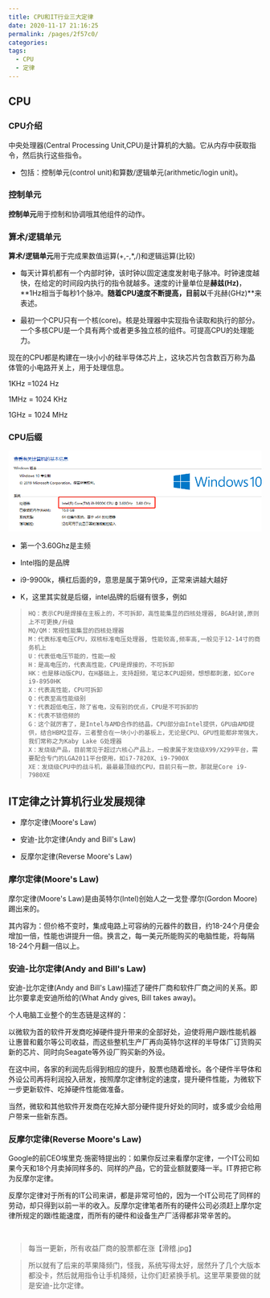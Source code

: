 ```yaml
---
title: CPU和IT行业三大定律
date: 2020-11-17 21:16:25
permalink: /pages/2f57c0/
categories:
tags:
  - CPU
  - 定律
---
```




## CPU

### CPU介绍

中央处理器(Central Processing Unit,CPU)是计算机的大脑。它从内存中获取指令，然后执行这些指令。



- 包括：控制单元(control unit)和算数/逻辑单元(arithmetic/login unit)。



### 控制单元

**控制单元**用于控制和协调哦其他组件的动作。



### 算术/逻辑单元

**算术/逻辑单元**用于完成果数值运算(+,-,*,/)和逻辑运算(比较)



- 每天计算机都有一个内部时钟，该时钟以固定速度发射电子脉冲。时钟速度越快，在给定的时间段内执行的指令就越多。速度的计量单位是**赫兹(Hz)**，**1Hz相当于每秒1个脉冲。**随着CPU速度不断提高，目前以**千兆赫(GHz)**来表述。

- 最初一个CPU只有一个核(core)。核是处理器中实现指令读取和执行的部分。一个多核CPU是一个具有两个或者更多独立核的组件。可提高CPU的处理能力。



现在的CPU都是构建在一块小小的硅半导体芯片上，这块芯片包含数百万称为晶体管的小电路开关上，用于处理信息。



1KHz =1024 Hz

1MHz = 1024 KHz

1GHz = 1024 MHz



### CPU后缀

![image-20201117212756885](https://raw.githubusercontent.com/SaulJWu/images/main/20201117212756.png)



- 第一个3.60Ghz是主频

- Intel指的是品牌
- i9-9900k，横杠后面的9，意思是属于第9代i9，正常来讲越大越好
- K，这里其实就是后缀，intel品牌的后缀有很多，例如

> ```text
> HQ：表示CPU是焊接在主板上的，不可拆卸，高性能集显的四核处理器, BGA封装,原则上不可更换/升级
> MQ/QM：常规性能集显的四核处理器
> M：代表标准电压CPU，双核标准电压处理器, 性能较高,频率高,一般见于12-14寸的商务机上
> U：代表低电压节能的，性能一般
> H：是高电压的，代表高性能，CPU是焊接的，不可拆卸
> HK：也是移动版CPU，在H基础上，支持超频，笔记本CPU超频，想想都刺激，如Core i9-8950HK
> X：代表高性能，CPU可拆卸
> Q：代表至高性能级别
> Y：代表超低电压，除了省电，没有别的优点，CPU是不可拆卸的
> K：代表不锁倍频的
> G：这个就厉害了，是Intel与AMD合作的结晶，CPU部分由Intel提供，GPU由AMD提供，结合HBM2显存，三者整合在一块小小的基板上，无论是CPU、GPU性能都非常强大，我们常称之为Kaby Lake G处理器
> X：发烧级产品，目前常见于超过六核心产品上，一般隶属于发烧级X99/X299平台，需要配合专门的LGA2011平台使用，如i7-7820X、i9-7900X
> XE：发烧级CPU中的战斗机，最最最顶级的CPU，目前只有一款，那就是Core i9-7980XE
> ```





## IT定律之计算机行业发展规律

- 摩尔定律(Moore's Law)

- 安迪-比尔定律(Andy and Bill's Law)

- 反摩尔定律(Reverse Moore's Law)



### 摩尔定律(Moore's Law)

摩尔定律(Moore's Law)是由英特尔(Intel)创始人之一戈登·摩尔(Gordon Moore)踢出来的。

​		其内容为：但价格不变时，集成电路上可容纳的元器件的数目，约18-24个月便会增加一倍，性能也讲提升一倍。换言之，每一美元所能购买的电脑性能，将每隔18-24个月翻一倍以上。



### 安迪-比尔定律(Andy and Bill's Law)

安迪-比尔定律(Andy and Bill's Law)描述了硬件厂商和软件厂商之间的关系。即比尔要拿走安迪所给的(What Andy gives, Bill takes away)。

个人电脑工业整个的生态链是这样的：

​		以微软为首的软件开发商吃掉硬件提升带来的全部好处，迫使将用户跟i性能机器让惠普和戴尔等公司收益，而这些整机生产厂再向英特尔这样的半导体厂订货购买新的芯片、同时向Seagate等外设厂购买新的外设。

​		在这中间，各家的利润先后得到相应的提升，股票也随着增长。各个硬件半导体和外设公司再将利润投入研发，按照摩尔定律制定的速度，提升硬件性能，为微软下一步更新软件、吃掉硬件性能做准备。

​		当然，微软和其他软件开发商在吃掉大部分硬件提升好处的同时，或多或少会给用户带来一些新东西。



### 反摩尔定律(Reverse Moore's Law)

​		Google的前CEO埃里克·施密特提出的：如果你反过来看摩尔定律，一个IT公司如果今天和18个月卖掉同样多的、同样的产品，它的营业额就要降一半。IT界把它称为反摩尔定律。

​		反摩尔定律对于所有的IT公司来讲，都是非常可怕的，因为一个IT公司花了同样的劳动，却只得到以前一半的收入。反摩尔定律笔者所有的硬件公司必须赶上摩尔定律所规定的跟i性能速度，而所有的硬件和设备生产厂活得都非常辛苦的。

​		

> 每当一更新，所有收益厂商的股票都在涨【滑稽.jpg】



> 所以就有了后来的苹果降频门，怪我，系统写得太好，居然升了几个大版本都没卡，然后就用指令让手机降频，让你们赶紧换手机。这里苹果要做的就是安迪-比尔定律。